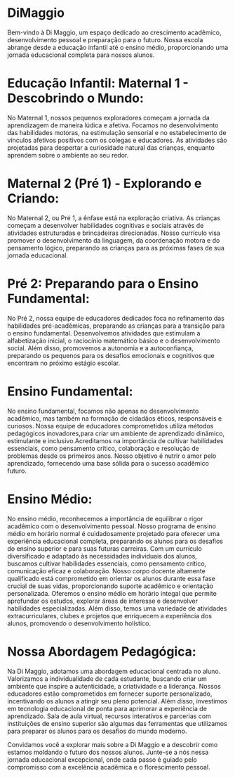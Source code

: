 # DiMaggio

Bem-vindo à Di Maggio, um espaço dedicado ao crescimento acadêmico, desenvolvimento pessoal e preparação para o futuro. 
Nossa escola abrange desde a educação infantil até o ensino médio, proporcionando uma jornada educacional completa para nossos alunos.

# Educação Infantil: Maternal 1 - Descobrindo o Mundo:

No Maternal 1, nossos pequenos exploradores começam a jornada da aprendizagem de maneira lúdica e afetiva. Focamos no desenvolvimento das habilidades motoras, na estimulação sensorial e no estabelecimento de vínculos afetivos positivos com os colegas e educadores. As atividades são projetadas para despertar a curiosidade natural das crianças, enquanto aprendem sobre o ambiente ao seu redor.

# Maternal 2 (Pré 1) - Explorando e Criando:

No Maternal 2, ou Pré 1, a ênfase está na exploração criativa. As crianças começam a desenvolver habilidades cognitivas e sociais através de atividades estruturadas e brincadeiras direcionadas. Nosso currículo visa promover o desenvolvimento da linguagem, da coordenação motora e do pensamento lógico, preparando as crianças para as próximas fases de sua jornada educacional.

# Pré 2: Preparando para o Ensino Fundamental:

No Pré 2, nossa equipe de educadores dedicados foca no refinamento das habilidades pré-acadêmicas, preparando as crianças para a transição para o ensino fundamental. Desenvolvemos atividades que estimulam a alfabetização inicial, o raciocínio matemático básico e o desenvolvimento social. Além disso, promovemos a autonomia e a autoconfiança, preparando os pequenos para os desafios emocionais e cognitivos que encontram no próximo estágio escolar.

# Ensino Fundamental:

No ensino fundamental, focamos não apenas no desenvolvimento acadêmico, mas também na formação de cidadãos éticos, responsáveis e curiosos. Nossa equipe de educadores comprometidos 
utiliza métodos pedagógicos inovadores,para criar um ambiente de aprendizado dinâmico, estimulante e inclusivo.Acreditamos na importância de cultivar habilidades essenciais, como 
pensamento crítico, colaboração e resolução de problemas desde os primeiros anos. Nosso objetivo é nutrir o amor pelo aprendizado, fornecendo uma base sólida para o sucesso acadêmico futuro.

# Ensino Médio:

No ensino médio, reconhecemos a importância de equilibrar o rigor acadêmico com o desenvolvimento pessoal. Nosso programa de ensino médio em horário normal é cuidadosamente projetado para 
oferecer uma experiência educacional completa, preparando os alunos para os desafios do ensino superior e para suas futuras carreiras. Com um currículo diversificado e adaptado às necessidades
individuais dos alunos, buscamos cultivar habilidades essenciais, como pensamento crítico, comunicação eficaz e colaboração. Nosso corpo docente altamente qualificado está comprometido em 
orientar os alunos durante essa fase crucial de suas vidas, proporcionando suporte acadêmico e orientação personalizada.
Oferemos o ensino médio em horário integal que permite aprofundar os estudos, explorar áreas de interesse e desenvolver habilidades especializadas. Além disso, temos uma variedade de atividades
extracurriculares, clubes e projetos que enriquecem a experiência dos alunos, promovendo o desenvolvimento holístico.

# Nossa Abordagem Pedagógica:

Na Di Maggio, adotamos uma abordagem educacional centrada no aluno. Valorizamos a individualidade de cada estudante, buscando criar um ambiente que inspire a autenticidade, a criatividade e a liderança.
Nossos educadores estão comprometidos em fornecer suporte personalizado, incentivando os alunos a atingir seu pleno potencial. Além disso, investimos em tecnologia educacional de ponta para aprimorar a
experiência de aprendizado. Sala de aula virtual, recursos interativos e parcerias com instituições de ensino superior são algumas das ferramentas que utilizamos para preparar os alunos para os desafios
do mundo moderno.

Convidamos você a explorar mais sobre a Di Maggio e a descobrir como estamos moldando o futuro dos nossos alunos. Junte-se a nós nessa jornada educacional excepcional, onde cada passo é guiado pelo
compromisso com a excelência acadêmica e o florescimento pessoal.
